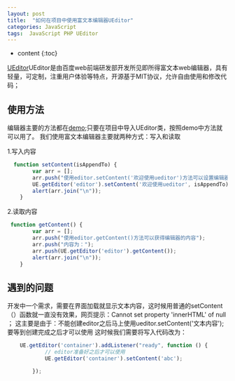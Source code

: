 ```yaml
---
layout: post
title:  "如何在项目中使用富文本编辑器UEditor"
categories: JavaScript
tags:  JavaScript PHP UEditor
---
```


* content
{:toc}

[UEditor](http://ueditor.baidu.com/website/)UEditor是由百度web前端研发部开发所见即所得富文本web编辑器，具有轻量，可定制，注重用户体验等特点，开源基于MIT协议，允许自由使用和修改代码；
<!--excerpt-->

## 使用方法
编辑器主要的方法都在[demo](http://ueditor.baidu.com/website/onlinedemo.html);只要在项目中导入UEditor类，按照demo中方法就可以用了。
我们使用富文本编辑器主要就两种方式：写入和读取

  1.写入内容

```js
  function setContent(isAppendTo) {
        var arr = [];
        arr.push("使用editor.setContent('欢迎使用ueditor')方法可以设置编辑器的内容");
        UE.getEditor('editor').setContent('欢迎使用ueditor', isAppendTo);
        alert(arr.join("\n"));
    }
```
  2.读取内容

```js
 function getContent() {
        var arr = [];
        arr.push("使用editor.getContent()方法可以获得编辑器的内容");
        arr.push("内容为：");
        arr.push(UE.getEditor('editor').getContent());
        alert(arr.join("\n"));
    }
```

## 遇到的问题
开发中一个需求，需要在界面加载就显示文本内容，这时候用普通的setContent（）函数就一直没有效果，网页提示：Cannot set property 'innerHTML' of null ；
这主要是由于：不能创建editor之后马上使用ueditor.setContent('文本内容');
要等到创建完成之后才可以使用
这时候我们需要将写入代码改为：

```js
    UE.getEditor('container').addListener("ready", function () {
            // editor准备好之后才可以使用
            UE.getEditor('container').setContent('abc');

        });
```






